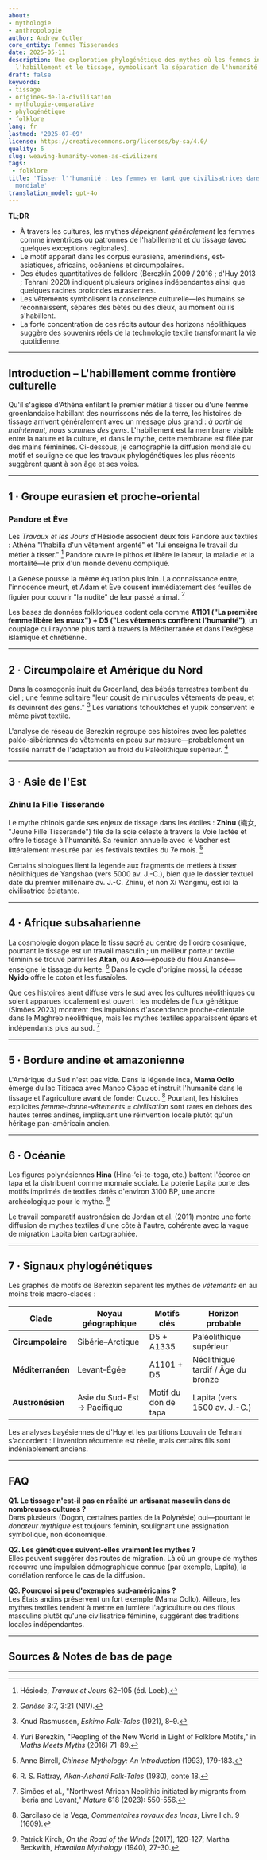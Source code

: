 ```yaml
---
about:
- mythologie
- anthropologie
author: Andrew Cutler
core_entity: Femmes Tisserandes
date: 2025-05-11
description: Une exploration phylogénétique des mythes où les femmes introduisent
  l'habillement et le tissage, symbolisant la séparation de l'humanité de la nature.
draft: false
keywords:
- tissage
- origines-de-la-civilisation
- mythologie-comparative
- phylogénétique
- folklore
lang: fr
lastmod: '2025-07-09'
license: https://creativecommons.org/licenses/by-sa/4.0/
quality: 6
slug: weaving-humanity-women-as-civilizers
tags:
 - folklore
title: 'Tisser l''humanité : Les femmes en tant que civilisatrices dans la mythologie
  mondiale'
translation_model: gpt-4o
---
```


**TL;DR**

- À travers les cultures, les mythes *dépeignent généralement* les femmes comme inventrices ou patronnes de l'habillement et du tissage (avec quelques exceptions régionales).
- Le motif apparaît dans les corpus eurasiens, amérindiens, est-asiatiques, africains, océaniens et circumpolaires.
- Des études quantitatives de folklore (Berezkin 2009 / 2016 ; d'Huy 2013 ; Tehrani 2020) indiquent plusieurs origines indépendantes ainsi que quelques racines profondes eurasiennes.
- Les vêtements symbolisent la conscience culturelle—les humains se reconnaissent, séparés des bêtes ou des dieux, au moment où ils s'habillent.
- La forte concentration de ces récits autour des horizons néolithiques suggère des souvenirs réels de la technologie textile transformant la vie quotidienne.

---

## Introduction – L'habillement comme frontière culturelle

Qu'il s'agisse d'Athéna enfilant le premier métier à tisser ou d'une femme groenlandaise habillant des nourrissons nés de la terre, les histoires de tissage arrivent généralement avec un message plus grand : *à partir de maintenant, nous sommes des gens*. L'habillement est la membrane visible entre la nature et la culture, et dans le mythe, cette membrane est filée par des mains féminines. Ci-dessous, je cartographie la diffusion mondiale du motif et souligne ce que les travaux phylogénétiques les plus récents suggèrent quant à son âge et ses voies.

---

## 1 · Groupe eurasien et proche-oriental

### Pandore et Ève

Les *Travaux et les Jours* d'Hésiode associent deux fois Pandore aux textiles : Athéna "l'habilla d'un vêtement argenté" et "lui enseigna le travail du métier à tisser." [^1] Pandore ouvre le pithos et libère le labeur, la maladie et la mortalité—le prix d'un monde devenu compliqué.

La Genèse pousse la même équation plus loin. La connaissance entre, l'innocence meurt, et Adam et Ève cousent immédiatement des feuilles de figuier pour couvrir "la nudité" de leur passé animal. [^2]

Les bases de données folkloriques codent cela comme **A1101 ("La première femme libère les maux") + D5 ("Les vêtements confèrent l'humanité")**, un couplage qui rayonne plus tard à travers la Méditerranée et dans l'exégèse islamique et chrétienne.

---

## 2 · Circumpolaire et Amérique du Nord

Dans la cosmogonie inuit du Groenland, des bébés terrestres tombent du ciel ; une femme solitaire "leur cousit de minuscules vêtements de peau, et ils devinrent des gens." [^3] Les variations tchouktches et yupik conservent le même pivot textile.

L'analyse de réseau de Berezkin regroupe ces histoires avec les palettes paléo-sibériennes de vêtements en peau sur mesure—probablement un fossile narratif de l'adaptation au froid du Paléolithique supérieur. [^4]

---

## 3 · Asie de l'Est

### Zhinu la Fille Tisserande

Le mythe chinois garde ses enjeux de tissage dans les étoiles : **Zhinu** (織女, "Jeune Fille Tisserande") file de la soie céleste à travers la Voie lactée et offre le tissage à l'humanité. Sa réunion annuelle avec le Vacher est littéralement mesurée par les festivals textiles du 7e mois. [^5]

Certains sinologues lient la légende aux fragments de métiers à tisser néolithiques de Yangshao (vers 5000 av. J.-C.), bien que le dossier textuel date du premier millénaire av. J.-C. Zhinu, et non Xi Wangmu, est ici la civilisatrice éclatante.

---

## 4 · Afrique subsaharienne

La cosmologie dogon place le tissu sacré au centre de l'ordre cosmique, pourtant le tissage est un travail masculin ; un meilleur porteur textile féminin se trouve parmi les **Akan**, où **Aso**—épouse du filou Ananse—enseigne le tissage du kente. [^6] Dans le cycle d'origine mossi, la déesse **Nyido** offre le coton et les fusaïoles.

Que ces histoires aient diffusé vers le sud avec les cultures néolithiques ou soient apparues localement est ouvert : les modèles de flux génétique (Simões 2023) montrent des impulsions d'ascendance proche-orientale dans le Maghreb néolithique, mais les mythes textiles apparaissent épars et indépendants plus au sud. [^7]

---

## 5 · Bordure andine et amazonienne

L'Amérique du Sud n'est pas vide. Dans la légende inca, **Mama Ocllo** émerge du lac Titicaca avec Manco Cápac et instruit l'humanité dans le tissage et l'agriculture avant de fonder Cuzco. [^8] Pourtant, les histoires explicites *femme-donne-vêtements = civilisation* sont rares en dehors des hautes terres andines, impliquant une réinvention locale plutôt qu'un héritage pan-américain ancien.

---

## 6 · Océanie

Les figures polynésiennes **Hina** (Hina-‘ei-te-toga, etc.) battent l'écorce en tapa et la distribuent comme monnaie sociale. La poterie Lapita porte des motifs imprimés de textiles datés d'environ 3100 BP, une ancre archéologique pour le mythe. [^9]

Le travail comparatif austronésien de Jordan et al. (2011) montre une forte diffusion de mythes textiles d'une côte à l'autre, cohérente avec la vague de migration Lapita bien cartographiée.

---

## 7 · Signaux phylogénétiques

Les graphes de motifs de Berezkin séparent les mythes de *vêtements* en au moins trois macro-clades :

| Clade | Noyau géographique | Motifs clés | Horizon probable |
|-------|--------------------|------------|------------------|
| **Circumpolaire** | Sibérie–Arctique | D5 + A1335 | Paléolithique supérieur |
| **Méditerranéen** | Levant–Égée | A1101 + D5 | Néolithique tardif / Âge du bronze |
| **Austronésien** | Asie du Sud-Est → Pacifique | Motif du don de tapa | Lapita (vers 1500 av. J.-C.) |

Les analyses bayésiennes de d'Huy et les partitions Louvain de Tehrani s'accordent : l'invention récurrente est réelle, mais certains fils sont indéniablement anciens.

---

## FAQ

**Q1. Le tissage n'est-il pas en réalité un artisanat masculin dans de nombreuses cultures ?**  
Dans plusieurs (Dogon, certaines parties de la Polynésie) oui—pourtant le *donateur mythique* est toujours féminin, soulignant une assignation symbolique, non économique.

**Q2. Les génétiques suivent-elles vraiment les mythes ?**  
Elles peuvent suggérer des routes de migration. Là où un groupe de mythes recouvre une impulsion démographique connue (par exemple, Lapita), la corrélation renforce le cas de la diffusion.

**Q3. Pourquoi si peu d'exemples sud-américains ?**  
Les États andins préservent un fort exemple (Mama Ocllo). Ailleurs, les mythes textiles tendent à mettre en lumière l'agriculture ou des filous masculins plutôt qu'une civilisatrice féminine, suggérant des traditions locales indépendantes.

---

## Sources & Notes de bas de page

[^1]: Hésiode, *Travaux et Jours* 62–105 (éd. Loeb).
[^2]: *Genèse* 3:7, 3:21 (NIV).
[^3]: Knud Rasmussen, *Eskimo Folk-Tales* (1921), 8–9.
[^4]: Yuri Berezkin, "Peopling of the New World in Light of Folklore Motifs," in *Maths Meets Myths* (2016) 71-89.
[^5]: Anne Birrell, *Chinese Mythology: An Introduction* (1993), 179-183.
[^6]: R. S. Rattray, *Akan-Ashanti Folk-Tales* (1930), conte 18.
[^7]: Simões et al., "Northwest African Neolithic initiated by migrants from Iberia and Levant," *Nature* 618 (2023): 550-556.
[^8]: Garcilaso de la Vega, *Commentaires royaux des Incas*, Livre I ch. 9 (1609).
[^9]: Patrick Kirch, *On the Road of the Winds* (2017), 120-127; Martha Beckwith, *Hawaiian Mythology* (1940), 27-30.

---